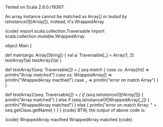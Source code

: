 Tested on Scala 2.8.0.r19367:

An array instance cannot be matched as Array[_] or tested by isInstanceOf[Array[_]), instead, it's WrappedArray

{code}
import scala.collection.Traversable
import scala.collection.mutable.WrappedArray

object Main {

  def main(args: Array[String]) {
    val a: Traversable[_] = Array(1, 2)
    testArray1(a)
    testArray2(a)
  }

  def testArray1(seq: Traversable[_]) = {
    seq match {
      case xs: Array[Int] =>
        println("Array matched")
      case xs: WrappedArray[_] =>
        println("WrappedArray macthed")
      case _ =>
        println("error on match Array")
    }
  }

  def testArray2(seq: Traversable[_]) = {
    if (seq.isInstanceOf[Array[_]]) {
      println("Array matched")
    } else if (seq.isInstanceOf[WrappedArray[_]]) {
      println("WrappedArray matched")
    } else {
      println("error on match Array: " + seq.getClass.getName)
    }
  }
}
{code}
BTW, the output of above code is:

{code}
WrappedArray macthed
WrappedArray matched
{code}
